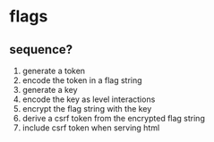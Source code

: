 # flags

## sequence?

1. generate a token
1. encode the token in a flag string
1. generate a key
1. encode the key as level interactions
1. encrypt the flag string with the key
1. derive a csrf token from the encrypted flag string
1. include csrf token when serving html
